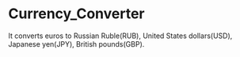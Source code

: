 # Currency_Converter
It converts euros to Russian Ruble(RUB), United States dollars(USD), Japanese yen(JPY), British pounds(GBP).

